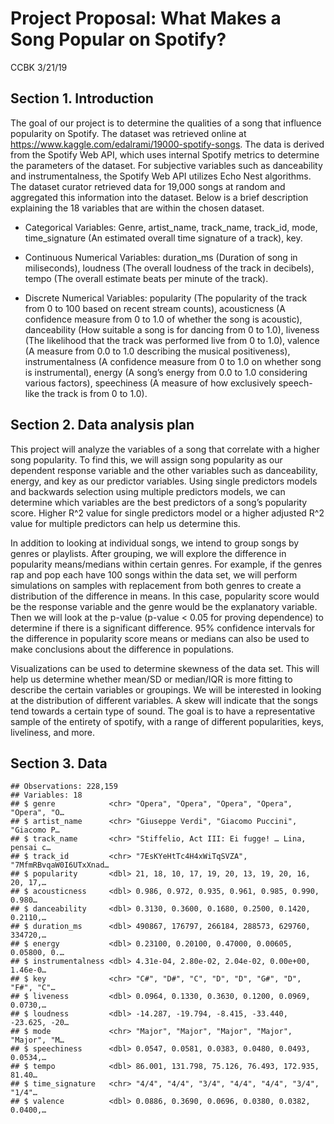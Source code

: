 Project Proposal: What Makes a Song Popular on Spotify?
================
CCBK
3/21/19

## Section 1. Introduction

The goal of our project is to determine the qualities of a song that
influence popularity on Spotify. The dataset was retrieved online at
<https://www.kaggle.com/edalrami/19000-spotify-songs>. The data is
derived from the Spotify Web API, which uses internal Spotify metrics to
determine the parameters of the dataset. For subjective variables such
as danceability and instrumentalness, the Spotify Web API utilizes Echo
Nest algorithms. The dataset curator retrieved data for 19,000 songs at
random and aggregated this information into the dataset. Below is a
brief description explaining the 18 variables that are within the chosen
dataset.

  - Categorical Variables: Genre, artist\_name, track\_name, track\_id,
    mode, time\_signature (An estimated overall time signature of a
    track), key.

  - Continuous Numerical Variables: duration\_ms (Duration of song in
    miliseconds), loudness (The overall loudness of the track in
    decibels), tempo (The overall estimate beats per minute of the
    track).

  - Discrete Numerical Variables: popularity (The popularity of the
    track from 0 to 100 based on recent stream counts), acousticness (A
    confidence measure from 0 to 1.0 of whether the song is acoustic),
    danceability (How suitable a song is for dancing from 0 to 1.0),
    liveness (The likelihood that the track was performed live from 0 to
    1.0), valence (A measure from 0.0 to 1.0 describing the musical
    positiveness), instrumentalness (A confidence measure from 0 to 1.0
    on whether song is instrumental), energy (A song’s energy from 0.0
    to 1.0 considering various factors), speechiness (A measure of how
    exclusively speech-like the track is from 0 to 1.0).

## Section 2. Data analysis plan

This project will analyze the variables of a song that correlate with a
higher song popularity. To find this, we will assign song popularity as
our dependent response variable and the other variables such as
danceability, energy, and key as our predictor variables. Using single
predictors models and backwards selection using multiple predictors
models, we can determine which variables are the best predictors of a
song’s popularity score. Higher R^2 value for single predictors model or
a higher adjusted R^2 value for multiple predictors can help us
determine this.

In addition to looking at individual songs, we intend to group songs by
genres or playlists. After grouping, we will explore the difference in
popularity means/medians within certain genres. For example, if the
genres rap and pop each have 100 songs within the data set, we will
perform simulations on samples with replacement from both genres to
create a distribution of the difference in means. In this case,
popularity score would be the response variable and the genre would be
the explanatory variable. Then we will look at the p-value (p-value \<
0.05 for proving dependence) to determine if there is a significant
difference. 95% confidence intervals for the difference in popularity
score means or medians can also be used to make conclusions about the
difference in populations.

Visualizations can be used to determine skewness of the data set. This
will help us determine whether mean/SD or median/IQR is more fitting to
describe the certain variables or groupings. We will be interested in
looking at the distribution of different variables. A skew will indicate
that the songs tend towards a certain type of sound. The goal is to have
a representative sample of the entirety of spotify, with a range of
different popularities, keys, liveliness, and more.

## Section 3. Data

    ## Observations: 228,159
    ## Variables: 18
    ## $ genre            <chr> "Opera", "Opera", "Opera", "Opera", "Opera", "O…
    ## $ artist_name      <chr> "Giuseppe Verdi", "Giacomo Puccini", "Giacomo P…
    ## $ track_name       <chr> "Stiffelio, Act III: Ei fugge! … Lina, pensai c…
    ## $ track_id         <chr> "7EsKYeHtTc4H4xWiTqSVZA", "7MfmRBvqaW0I6UTxXnad…
    ## $ popularity       <dbl> 21, 18, 10, 17, 19, 20, 13, 19, 20, 16, 20, 17,…
    ## $ acousticness     <dbl> 0.986, 0.972, 0.935, 0.961, 0.985, 0.990, 0.980…
    ## $ danceability     <dbl> 0.3130, 0.3600, 0.1680, 0.2500, 0.1420, 0.2110,…
    ## $ duration_ms      <dbl> 490867, 176797, 266184, 288573, 629760, 334720,…
    ## $ energy           <dbl> 0.23100, 0.20100, 0.47000, 0.00605, 0.05800, 0.…
    ## $ instrumentalness <dbl> 4.31e-04, 2.80e-02, 2.04e-02, 0.00e+00, 1.46e-0…
    ## $ key              <chr> "C#", "D#", "C", "D", "D", "G#", "D", "F#", "C"…
    ## $ liveness         <dbl> 0.0964, 0.1330, 0.3630, 0.1200, 0.0969, 0.0730,…
    ## $ loudness         <dbl> -14.287, -19.794, -8.415, -33.440, -23.625, -20…
    ## $ mode             <chr> "Major", "Major", "Major", "Major", "Major", "M…
    ## $ speechiness      <dbl> 0.0547, 0.0581, 0.0383, 0.0480, 0.0493, 0.0534,…
    ## $ tempo            <dbl> 86.001, 131.798, 75.126, 76.493, 172.935, 81.40…
    ## $ time_signature   <chr> "4/4", "4/4", "3/4", "4/4", "4/4", "3/4", "1/4"…
    ## $ valence          <dbl> 0.0886, 0.3690, 0.0696, 0.0380, 0.0382, 0.0400,…
